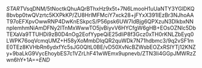 $START$VsqDNM/5tNoctkQhuAQrBThxHz9x5t+7N6LmooH1uUaNTY3YGlDKQ8bvbp0twQVzrtc5KXPkKP/ZU8HrlMFMciY7xck28+jFYxX391IEzBr3NJhoAAT97oEFXpvOwwRNP4DwKnESkpcS/P56psk6UW7IdBjg6QPXzuN3DlkbxNNnpIemhmNiAmDFNy2ITnMxWwwTO5jvBiyvV6HYCfgW6gHB+EOsOZNIc5DbTEXaVa9TTUHDi9zB0D4nOg2EofYypeQiE25dliP8f3Gcz0xTH0rKNLZbEyq0LWPK76oqVcmqUMZ+H58yXoMmbDlqQR2quWDk7N71hdbmc3/9q2vSF1mE0TEz8KVHbRn6ydxfYc5sJG0QltL0BE/vD50XvNcBZWsbEOZxRSIYTj12KNZy+9baLkG9VycEhoybES7c1VZrLhF41wWEmx9upnevb/ZTN3Ii4GGpJMWRzZwn6hY+1A==$END$